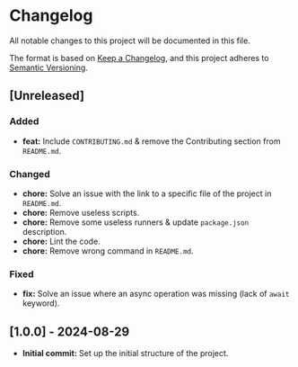 # Changelog

All notable changes to this project will be documented in this file.

The format is based on [Keep a Changelog](https://keepachangelog.com/en/1.0.0/), and this project adheres to [Semantic Versioning](https://semver.org/).

## [Unreleased]

### Added

- **feat:** Include `CONTRIBUTING.md` & remove the Contributing section from `README.md`.

### Changed

- **chore:** Solve an issue with the link to a specific file of the project in `README.md`.
- **chore:** Remove useless scripts.
- **chore:** Remove some useless runners & update `package.json` description.
- **chore:** Lint the code.
- **chore:** Remove wrong command in `README.md`.

### Fixed

- **fix:** Solve an issue where an async operation was missing (lack of `await` keyword).

## [1.0.0] - 2024-08-29

- **Initial commit:** Set up the initial structure of the project.
